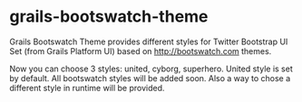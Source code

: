 grails-bootswatch-theme
=======================

Grails Bootswatch Theme provides different styles for Twitter Bootstrap UI Set (from Grails Platform UI) based on http://bootswatch.com themes.

Now you can choose 3 styles: united, cyborg, superhero. United style is set by default.
All bootswatch styles will be added soon. Also a way to chose a different style in runtime will be provided.


